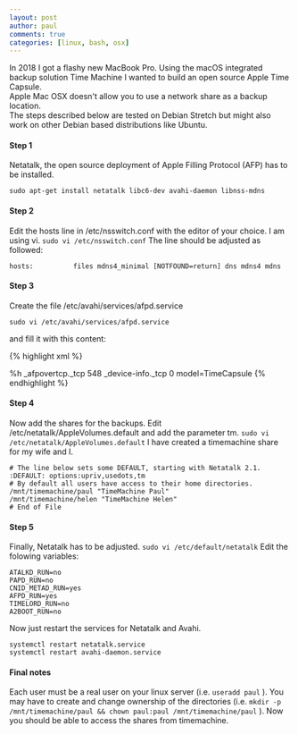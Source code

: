 ```yaml
---
layout: post
author: paul
comments: true
categories: [linux, bash, osx]
---
```

In 2018 I got a flashy new MacBook Pro. Using the macOS integrated backup solution Time Machine I wanted to build an open source Apple Time Capsule.  
Apple Mac OSX doesn't allow you to use a network share as a backup location.  
The steps described below are tested on Debian Stretch but might also work on other Debian based distributions like Ubuntu.

#### Step 1  
Netatalk, the open source deployment of Apple Filling Protocol (AFP) has to be installed.

`sudo apt-get install netatalk libc6-dev avahi-daemon libnss-mdns`

#### Step 2  
Edit the hosts line in /etc/nsswitch.conf with the editor of your choice. I am using vi.
`sudo vi /etc/nsswitch.conf`
The line should be adjusted as followed:
```
hosts:          files mdns4_minimal [NOTFOUND=return] dns mdns4 mdns
```

#### Step 3  
Create the file /etc/avahi/services/afpd.service

`sudo vi /etc/avahi/services/afpd.service`

and fill it with this content:

{% highlight xml %}
<?xml version="1.0" standalone='no'?><!--*-nxml-*-->
<!DOCTYPE service-group SYSTEM "avahi-service.dtd">
<service-group>
    <name replace-wildcards="yes">%h</name>
    <service>
        <type>_afpovertcp._tcp</type>
        <port>548</port>
    </service>
    <service>
        <type>_device-info._tcp</type>
        <port>0</port>
        <txt-record>model=TimeCapsule</txt-record>
    </service>
</service-group>
{% endhighlight %}

#### Step 4  
Now add the shares for the backups. Edit /etc/netatalk/AppleVolumes.default and add the parameter tm.
`sudo vi /etc/netatalk/AppleVolumes.default`
I have created a timemachine share for my wife and I.

```
# The line below sets some DEFAULT, starting with Netatalk 2.1.
:DEFAULT: options:upriv,usedots,tm
# By default all users have access to their home directories.
/mnt/timemachine/paul "TimeMachine Paul"
/mnt/timemachine/helen "TimeMachine Helen"
# End of File
```

#### Step 5  
Finally, Netatalk has to be adjusted.
`sudo vi /etc/default/netatalk`
Edit the folowing variables:
```
ATALKD_RUN=no
PAPD_RUN=no
CNID_METAD_RUN=yes
AFPD_RUN=yes
TIMELORD_RUN=no
A2BOOT_RUN=no
```
Now just restart the services for Netatalk and Avahi.
```
systemctl restart netatalk.service
systemctl restart avahi-daemon.service
```
#### Final notes  
Each user must be a real user on your linux server (i.e. `useradd paul` ).
You may have to create and change ownership of the directories (i.e. `mkdir -p /mnt/timemachine/paul && chown paul:paul /mnt/timemachine/paul` ).
Now you should be able to access the shares from timemachine.
